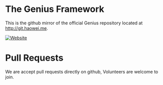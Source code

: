 The Genius Framework
===================

This is the github mirror of the official Genius repository located at
http://git.haowei.me.

[![Website](http://img1.static.haowei.me/img/20151204/genius.png)](http://genius.haowei.me)

Pull Requests
=============
We are accept pull requests directly on github, Volunteers are welcome to join.
